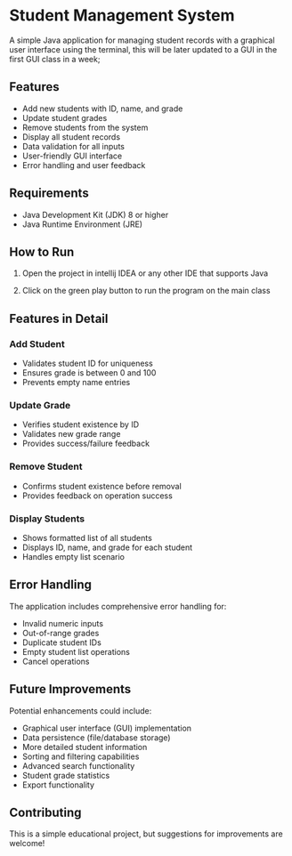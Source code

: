 # Student Management System

A simple Java application for managing student records with a graphical user interface using the terminal, this will be later updated to a GUI in the first GUI class in a week;

## Features

* Add new students with ID, name, and grade
* Update student grades
* Remove students from the system
* Display all student records
* Data validation for all inputs
* User-friendly GUI interface
* Error handling and user feedback

## Requirements

* Java Development Kit (JDK) 8 or higher
* Java Runtime Environment (JRE)

## How to Run

1. Open the project in intellij IDEA or any other IDE that supports Java

2. Click on the green play button to run the program on the main class

## Features in Detail

### Add Student
* Validates student ID for uniqueness
* Ensures grade is between 0 and 100
* Prevents empty name entries

### Update Grade
* Verifies student existence by ID
* Validates new grade range
* Provides success/failure feedback

### Remove Student
* Confirms student existence before removal
* Provides feedback on operation success

### Display Students
* Shows formatted list of all students
* Displays ID, name, and grade for each student
* Handles empty list scenario

## Error Handling

The application includes comprehensive error handling for:
* Invalid numeric inputs
* Out-of-range grades
* Duplicate student IDs
* Empty student list operations
* Cancel operations

## Future Improvements

Potential enhancements could include:
* Graphical user interface (GUI) implementation
* Data persistence (file/database storage)
* More detailed student information
* Sorting and filtering capabilities
* Advanced search functionality
* Student grade statistics
* Export functionality

## Contributing

This is a simple educational project, but suggestions for improvements are welcome!
